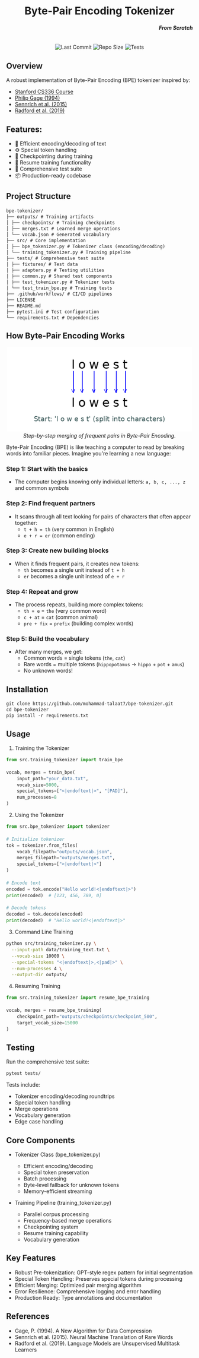 <div align="center">
  <h1 style="margin-bottom: 0;">Byte-Pair Encoding Tokenizer</h1>
  <h4 align="right"><i>From Scratch</i></h4>
</div>

<div align="center">
  <br>
  <img src="https://img.shields.io/github/last-commit/mohammad-talaat7/bpe-tokenizer?label=last-commit&logo=github" alt="Last Commit">
  <img src="https://img.shields.io/github/repo-size/mohammad-talaat7/bpe-tokenizer?label=repo-size&logo=googledrive" alt="Repo Size">
  <img src="https://img.shields.io/github/actions/workflow/status/mohammad-talaat7/bpe-tokenizer/tests.yml?label=tests&logo=github" alt="Tests">
</div>

## Overview

A robust implementation of Byte-Pair Encoding (BPE) tokenizer inspired by:

- [Stanford CS336 Course](https://online.stanford.edu/courses/cs336-language-modeling-scratch)
- [Philip Gage (1994)](http://www.pennelynn.com/Documents/CUJ/HTML/94HTML/19940045.HTM)
- [Sennrich et al. (2015)](https://arxiv.org/abs/1508.07909)
- [Radford et al. (2019)](https://cdn.openai.com/better-language-models/language_models_are_unsupervised_multitask_learners.pdf)

## Features:

- 🚀 Efficient encoding/decoding of text
- ⚙️ Special token handling
- 💾 Checkpointing during training
- 🔄 Resume training functionality
- 🧪 Comprehensive test suite
- 📦 Production-ready codebase

## Project Structure

```
bpe-tokenizer/
├── outputs/ # Training artifacts
│ ├── checkpoints/ # Training checkpoints
│ ├── merges.txt # Learned merge operations
│ └── vocab.json # Generated vocabulary
├── src/ # Core implementation
│ ├── bpe_tokenizer.py # Tokenizer class (encoding/decoding)
│ └── training_tokenizer.py # Training pipeline
├── tests/ # Comprehensive test suite
│ ├── fixtures/ # Test data
│ ├── adapters.py # Testing utilities
│ ├── common.py # Shared test components
│ ├── test_tokenizer.py # Tokenizer tests
│ └── test_train_bpe.py # Training tests
├── .github/workflows/ # CI/CD pipelines
├── LICENSE
├── README.md
├── pytest.ini # Test configuration
└── requirements.txt # Dependencies
```

## How Byte-Pair Encoding Works

<div align="center">
  <img src="assets/bpe_lowest_with_arrows_captions.gif" alt="BPE Merge Process" width="500"><br>
  <em>Step-by-step merging of frequent pairs in Byte-Pair Encoding.</em>
</div>

Byte-Pair Encoding (BPE) is like teaching a computer to read by breaking words into familiar pieces.
Imagine you're learning a new language:

### Step 1: Start with the basics

- The computer begins knowing only individual letters: `a, b, c, ..., z` and common symbols

### Step 2: Find frequent partners

- It scans through all text looking for pairs of characters that often appear together:
  - `t + h = th` (very common in English)
  - `e + r = er` (common ending)

### Step 3: Create new building blocks

- When it finds frequent pairs, it creates new tokens:
  - `th` becomes a single unit instead of `t + h`
  - `er` becomes a single unit instead of `e + r`

### Step 4: Repeat and grow

- The process repeats, building more complex tokens:
  - `th + e` = `the` (very common word)
  - `c + at` = `cat` (common animal)
  - `pre + fix` = `prefix` (building complex words)

### Step 5: Build the vocabulary

- After many merges, we get:
  - Common words = single tokens (`the`, `cat`)
  - Rare words = multiple tokens (`hippopotamus` → `hippo` + `pot` + `amus`)
  - No unknown words!

## Installation

```
git clone https://github.com/mohammad-talaat7/bpe-tokenizer.git
cd bpe-tokenizer
pip install -r requirements.txt
```

## Usage

1. Training the Tokenizer

```python
from src.training_tokenizer import train_bpe

vocab, merges = train_bpe(
    input_path="your_data.txt",
    vocab_size=5000,
    special_tokens=["<|endoftext|>", "[PAD]"],
    num_processes=8
)
```

2. Using the Tokenizer

```python
from src.bpe_tokenizer import tokenizer

# Initialize tokenizer
tok = tokenizer.from_files(
    vocab_filepath="outputs/vocab.json",
    merges_filepath="outputs/merges.txt",
    special_tokens=["<|endoftext|>"]
)

# Encode text
encoded = tok.encode("Hello world!<|endoftext|>")
print(encoded)  # [123, 456, 789, 0]

# Decode tokens
decoded = tok.decode(encoded)
print(decoded)  # "Hello world!<|endoftext|>"
```

3. Command Line Training

```bash
python src/training_tokenizer.py \
  --input-path data/training_text.txt \
  --vocab-size 10000 \
  --special-tokens "<|endoftext|>,<|pad|>" \
  --num-processes 4 \
  --output-dir outputs/
```

4. Resuming Training

```python
from src.training_tokenizer import resume_bpe_training

vocab, merges = resume_bpe_training(
    checkpoint_path="outputs/checkpoints/checkpoint_500",
    target_vocab_size=15000
)
```

## Testing

Run the comprehensive test suite:

```bash
pytest tests/
```

Tests include:

- Tokenizer encoding/decoding roundtrips
- Special token handling
- Merge operations
- Vocabulary generation
- Edge case handling

## Core Components

- Tokenizer Class (bpe_tokenizer.py)

  - Efficient encoding/decoding
  - Special token preservation
  - Batch processing
  - Byte-level fallback for unknown tokens
  - Memory-efficient streaming

- Training Pipeline (training_tokenizer.py)
  - Parallel corpus processing
  - Frequency-based merge operations
  - Checkpointing system
  - Resume training capability
  - Vocabulary generation

## Key Features

- Robust Pre-tokenization: GPT-style regex pattern for initial segmentation
- Special Token Handling: Preserves special tokens during processing
- Efficient Merging: Optimized pair merging algorithm
- Error Resilience: Comprehensive logging and error handling
- Production Ready: Type annotations and documentation

## References

- Gage, P. (1994). A New Algorithm for Data Compression
- Sennrich et al. (2015). Neural Machine Translation of Rare Words
- Radford et al. (2019). Language Models are Unsupervised Multitask Learners
